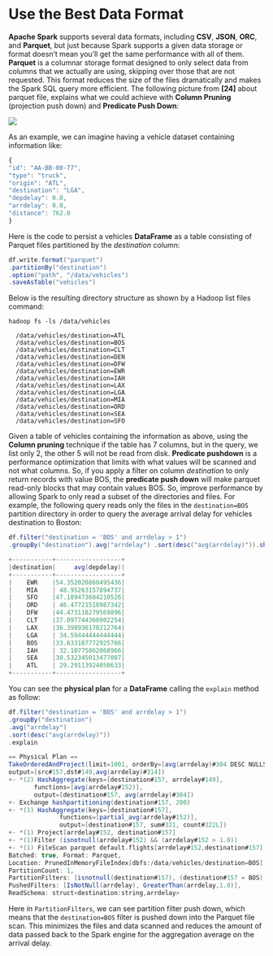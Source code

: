 # Use the Best Data Format

**Apache Spark** supports several data formats, including **CSV**, **JSON**, **ORC**, and **Parquet**, but just because Spark supports a given data storage or format doesn’t mean you’ll get the same performance with all of them. **Parquet** is a columnar storage format designed to only select data from columns that we actually are using, skipping over those that are not requested. This format reduces the size of the files dramatically and makes the Spark SQL query more efficient. The following picture from **\[24\]** about parquet file, explains what we could achieve with **Column Pruning** \(projection push down\) and **Predicate Push Down**:

![](https://cdn-images-1.medium.com/max/1600/1*uV2UpLrovyXCAcjZ3McWfQ.png)

As an example, we can imagine having a vehicle dataset containing information like:

```javascript
{    
"id": "AA-BB-00-77",
"type": "truck",
"origin": "ATL",
"destination": "LGA",
"depdelay": 0.0,
"arrdelay": 0.0,
"distance": 762.0
}
```

Here is the code to persist a vehicles **DataFrame** as a table consisting of Parquet files partitioned by the _destination_ column:

```scala
df.write.format("parquet")
.partitionBy("destination")
.option("path", "/data/vehicles")
.saveAsTable("vehicles")
```

Below is the resulting directory structure as shown by a Hadoop list files command:

```text
hadoop fs -ls /data/vehicles

  /data/vehicles/destination=ATL
  /data/vehicles/destination=BOS
  /data/vehicles/destination=CLT
  /data/vehicles/destination=DEN
  /data/vehicles/destination=DFW
  /data/vehicles/destination=EWR
  /data/vehicles/destination=IAH
  /data/vehicles/destination=LAX
  /data/vehicles/destination=LGA
  /data/vehicles/destination=MIA
  /data/vehicles/destination=ORD
  /data/vehicles/destination=SEA
  /data/vehicles/destination=SFO
```

Given a table of vehicles containing the information as above, using the **Column pruning** technique if the table has 7 columns, but in the query, we list only 2, the other 5 will not be read from disk. **Predicate pushdown** is a performance optimization that limits with what values will be scanned and not what columns. So, if you apply a filter on column _destination_ to only return records with value BOS, the **predicate push down** will make parquet read-only blocks that may contain values BOS. So, improve performance by allowing Spark to only read a subset of the directories and files. For example, the following query reads only the files in the `destination=BOS` partition directory in order to query the average arrival delay for vehicles destination to Boston:

```scala
df.filter("destination = 'BOS' and arrdelay > 1") 
.groupBy("destination").avg("arrdelay") .sort(desc("avg(arrdelay)")).show()

+-----------+------------------+
|destination|     avg(depdelay)|
+-----------+------------------+
|    EWR    |54.352020860495436|
|    MIA    | 48.95263157894737|
|    SFO    |47.189473684210526|
|    ORD    | 46.47721518987342|
|    DFW    |44.473118279569896|
|    CLT    |37.097744360902254|
|    LAX    |36.398936170212764|
|    LGA    | 34.59444444444444|
|    BOS    |33.633187772925766|
|    IAH    | 32.10775862068966|
|    SEA    |30.532345013477087|
|    ATL    | 29.29113924050633|
+-----------+------------------+
```

You can see the **physical plan** for a **DataFrame** calling the `explain` method as follow:

```scala
df.filter("destination = 'BOS' and arrdelay > 1") 
.groupBy("destination")
.avg("arrdelay")
.sort(desc("avg(arrdelay)"))
.explain

== Physical Plan ==
TakeOrderedAndProject(limit=1001, orderBy=[avg(arrdelay)#304 DESC NULLS LAST], 
output=[src#157,dst#149,avg(arrdelay)#314])
+- *(2) HashAggregate(keys=[destination#157, arrdelay#149],
       functions=[avg(arrdelay#152)],
       output=[destination#157, avg(arrdelay)#304])
+- Exchange hashpartitioning(destination#157, 200)
+- *(1) HashAggregate(keys=[destination#157],
              functions=[partial_avg(arrdelay#152)],  
              output=[destination#157, sum#321, count#322L])
+- *(1) Project[arrdelay#152, destination#157]
+- *(1)Filter (isnotnull(arrdelay#152) && (arrdelay#152 > 1.0))
+- *(1) FileScan parquet default.flights[arrdelay#152,destination#157] 
Batched: true, Format: Parquet, 
Location: PrunedInMemoryFileIndex[dbfs:/data/vehicles/destination=BOS], 
PartitionCount: 1, 
PartitionFilters: [isnotnull(destination#157), (destination#157 = BOS)], 
PushedFilters: [IsNotNull(arrdelay), GreaterThan(arrdelay,1.0)],
ReadSchema: struct<destination:string,arrdelay>
```

Here in `PartitionFilters`, we can see partition filter push down, which means that the `destination=BOS` filter is pushed down into the Parquet file scan. This minimizes the files and data scanned and reduces the amount of data passed back to the Spark engine for the aggregation average on the arrival delay.

